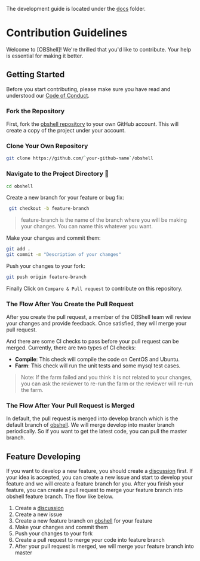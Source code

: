 The development guide is located under the [docs](README.md) folder.

# Contribution Guidelines

Welcome to [OBShell]! We're thrilled that you'd like to contribute. Your help is essential for making it better.

## Getting Started

Before you start contributing, please make sure you have read and understood our [Code of Conduct](CODE_OF_CONDUCT.md).

### Fork the Repository

First, fork the [obshell repository](https://github.com/oceanbase/obshell) to your own GitHub account. This will create a copy of the project under your account.


### Clone Your Own Repository
```bash
git clone https://github.com/`your-github-name`/obshell
```
### Navigate to the Project Directory 📁
```bash
cd obshell
```
Create a new branch for your feature or bug fix:
```bash
 git checkout -b feature-branch
```

> feature-branch is the name of the branch where you will be making your changes. You can name this whatever you want.

Make your changes and commit them:
```bash
git add .
git commit -m "Description of your changes"
```
Push your changes to your fork:
```bash
git push origin feature-branch
```
Finally Click on `Compare & Pull request` to contribute on this repository.

### The Flow After You Create the Pull Request
After you create the pull request, a member of the OBShell team will review your changes and provide feedback. Once satisfied, they will merge your pull request.

And there are some CI checks to pass before your pull request can be merged. Currently, there are two types of CI checks:
- **Compile**: This check will compile the code on CentOS and Ubuntu.
- **Farm**: This check will run the unit tests and some mysql test cases.

> Note: If the farm failed and you think it is not related to your changes, you can ask the reviewer to re-run the farm or the reviewer will re-run the farm.

### The Flow After Your Pull Request is Merged
In default, the pull request is merged into develop branch which is the default branch of [obshell](https://github.com/oceanbase/obshell). We will merge develop into master branch periodically. So if you want to get the latest code, you can pull the master branch.

## Feature Developing
If you want to develop a new feature, you should create a [discussion](https://github.com/oceanbase/obshell/discussions/new/choose) first. If your idea is accepted, you can create a new issue and start to develop your feature and we will create a feature branch for you. After you finish your feature, you can create a pull request to merge your feature branch into obshell feature branch. The flow like below.

1. Create a [discussion](https://github.com/oceanbase/obshell/discussions/new/choose)
2. Create a new issue
3. Create a new feature branch on [obshell](https://github.com/oceanbase/obshell) for your feature
4. Make your changes and commit them
5. Push your changes to your fork
6. Create a pull request to merge your code into feature branch
7. After your pull request is merged, we will merge your feature branch into master